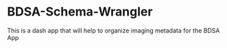 # BDSA-Schema-Wrangler
This is a dash app that will help to organize imaging metadata for the BDSA App
